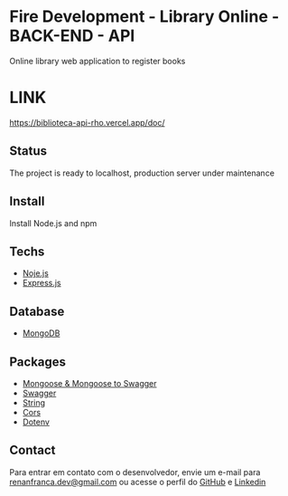 # Fire Development - Library Online - BACK-END - API

Online library web application to register books

# LINK

https://biblioteca-api-rho.vercel.app/doc/

## Status

The project is ready to localhost, production server under maintenance


## Install

Install Node.js and npm

    
## Techs

- [Noje.js](https://nodejs.org/en)
- [Express.js](https://expressjs.com/pt-br/)

## Database

- [MongoDB](https://www.mongodb.com/)
  
## Packages

- [Mongoose & Mongoose to Swagger](https://mongoosejs.com/)
- [Swagger](https://swagger.io/)
- [String](https://www.npmjs.com/package/string)
- [Cors](https://www.npmjs.com/package/cors)
- [Dotenv](https://www.npmjs.com/package/dotenv)

## Contact

Para entrar em contato com o desenvolvedor, envie um e-mail para renanfranca.dev@gmail.com ou acesse o perfil do [GitHub](https://github.com/RenanFrancaDev) e [Linkedin](https://www.linkedin.com/in/renan-franca/)